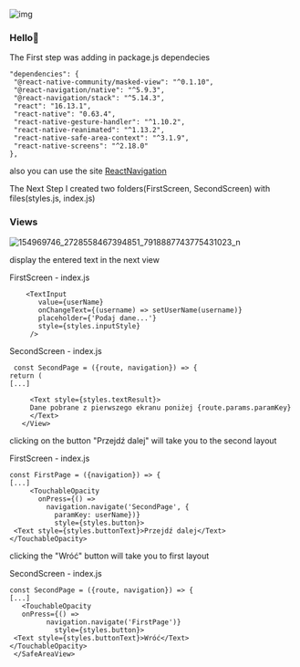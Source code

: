 ![img](https://user-images.githubusercontent.com/75754448/109319126-d1593a00-784e-11eb-88af-1488f6700e48.png)

### Hello👋

The First step was adding in package.js dependecies

   ```
  "dependencies": {
    "@react-native-community/masked-view": "^0.1.10",
    "@react-navigation/native": "^5.9.3",
    "@react-navigation/stack": "^5.14.3",
    "react": "16.13.1",
    "react-native": "0.63.4",
    "react-native-gesture-handler": "^1.10.2",
    "react-native-reanimated": "^1.13.2",
    "react-native-safe-area-context": "^3.1.9",
    "react-native-screens": "^2.18.0"
  },
```

also you can use the site [ReactNavigation](https://reactnavigation.org/docs/getting-started)

The Next Step I created two folders(FirstScreen, SecondScreen) with files(styles.js, index.js)

### Views
![154969746_2728558467394851_7918887743775431023_n](https://user-images.githubusercontent.com/75754448/109322678-dd46fb00-7852-11eb-8ff6-4a2b008238b6.jpg)

display the entered text in the next view

FirstScreen - index.js

   ```
       <TextInput
          value={userName}
          onChangeText={(username) => setUserName(username)}
          placeholder={'Podaj dane...'}
          style={styles.inputStyle}
        />
```

SecondScreen - index.js

   ```
    const SecondPage = ({route, navigation}) => {
  return (
  [...]

        <Text style={styles.textResult}>
        Dane pobrane z pierwszego ekranu poniżej {route.params.paramKey}
        </Text>
      </View>

```

clicking on the button "Przejdź dalej" will take you to the second layout

FirstScreen - index.js

   ```
 const FirstPage = ({navigation}) => {
  [...]
        <TouchableOpacity 
          onPress={() =>
            navigation.navigate('SecondPage', {
              paramKey: userName})}
              style={styles.button}>
    <Text style={styles.buttonText}>Przejdź dalej</Text>
</TouchableOpacity>
```
clicking the "Wróć" button will take you to first layout

SecondScreen - index.js

   ```
const SecondPage = ({route, navigation}) => {
 [...]
      <TouchableOpacity   
      onPress={() =>
            navigation.navigate('FirstPage')}
              style={styles.button}>
    <Text style={styles.buttonText}>Wróć</Text>
</TouchableOpacity>
    </SafeAreaView>

```
